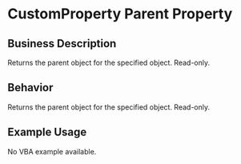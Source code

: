 # CustomProperty Parent Property

## Business Description
Returns the parent object for the specified object. Read-only.

## Behavior
Returns the parent object for the specified object. Read-only.

## Example Usage
No VBA example available.